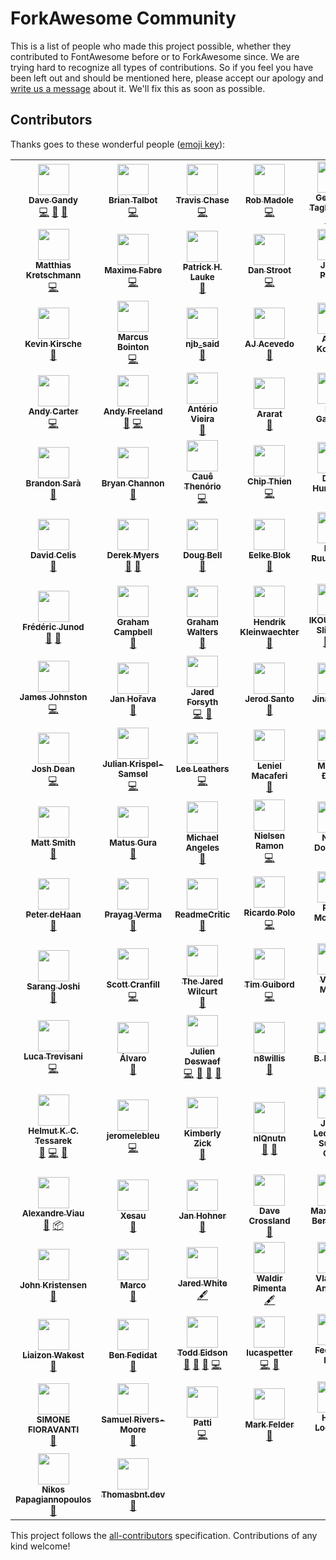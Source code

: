 # ForkAwesome Community

This is a list of people who made this project possible, whether they contributed to FontAwesome before or to ForkAwesome since. We are trying hard to recognize all types of contributions. So if you feel you have been left out and should be mentioned here, please accept our apology and [write us a message](https://github.com/ForkAwesome/Fork-Awesome/issues/new) about it. We'll fix this as soon as possible.

## Contributors

Thanks goes to these wonderful people ([emoji key](https://github.com/kentcdodds/all-contributors#emoji-key)):

<!-- ALL-CONTRIBUTORS-LIST:START - Do not remove or modify this section -->
<!-- prettier-ignore-start -->
<!-- markdownlint-disable -->
<table>
  <tr>
    <td align="center"><a href="https://github.com/davegandy"><img src="https://avatars0.githubusercontent.com/u/1076721?v=4?s=50" width="50px;" alt=""/><br /><sub><b>Dave Gandy</b></sub></a><br /><a href="https://github.com/ForkAwesome/Fork-Awesome/commits?author=davegandy" title="Code">💻</a> <a href="#design-davegandy" title="Design">🎨</a> <a href="https://github.com/ForkAwesome/Fork-Awesome/commits?author=davegandy" title="Documentation">📖</a></td>
    <td align="center"><a href="http://www.talbs.me"><img src="https://avatars3.githubusercontent.com/u/163763?v=4?s=50" width="50px;" alt=""/><br /><sub><b>Brian Talbot</b></sub></a><br /><a href="https://github.com/ForkAwesome/Fork-Awesome/commits?author=talbs" title="Code">💻</a></td>
    <td align="center"><a href="https://github.com/supercodepoet"><img src="https://avatars1.githubusercontent.com/u/249366?v=4?s=50" width="50px;" alt=""/><br /><sub><b>Travis Chase</b></sub></a><br /><a href="https://github.com/ForkAwesome/Fork-Awesome/commits?author=supercodepoet" title="Code">💻</a></td>
    <td align="center"><a href="http://robmadole.com"><img src="https://avatars2.githubusercontent.com/u/132895?v=4?s=50" width="50px;" alt=""/><br /><sub><b>Rob Madole</b></sub></a><br /><a href="https://github.com/ForkAwesome/Fork-Awesome/commits?author=robmadole" title="Code">💻</a></td>
    <td align="center"><a href="https://github.com/tagliala"><img src="https://avatars2.githubusercontent.com/u/556268?v=4?s=50" width="50px;" alt=""/><br /><sub><b>Geremia Taglialatela</b></sub></a><br /><a href="https://github.com/ForkAwesome/Fork-Awesome/commits?author=tagliala" title="Documentation">📖</a> <a href="#question-tagliala" title="Answering Questions">💬</a></td>
    <td align="center"><a href="https://mathiasbynens.be/"><img src="https://avatars1.githubusercontent.com/u/81942?v=4?s=50" width="50px;" alt=""/><br /><sub><b>Mathias Bynens</b></sub></a><br /><a href="https://github.com/ForkAwesome/Fork-Awesome/commits?author=mathiasbynens" title="Code">💻</a></td>
    <td align="center"><a href="https://redwill.se/"><img src="https://avatars0.githubusercontent.com/u/6705160?v=4?s=50" width="50px;" alt=""/><br /><sub><b>William Boman</b></sub></a><br /><a href="https://github.com/ForkAwesome/Fork-Awesome/commits?author=williamboman" title="Code">💻</a></td>
  </tr>
  <tr>
    <td align="center"><a href="https://kretschmann.io"><img src="https://avatars1.githubusercontent.com/u/90316?v=4?s=50" width="50px;" alt=""/><br /><sub><b>Matthias Kretschmann</b></sub></a><br /><a href="https://github.com/ForkAwesome/Fork-Awesome/commits?author=kremalicious" title="Code">💻</a></td>
    <td align="center"><a href="https://about.me/anahkiasen"><img src="https://avatars3.githubusercontent.com/u/1321596?v=4?s=50" width="50px;" alt=""/><br /><sub><b>Maxime Fabre</b></sub></a><br /><a href="https://github.com/ForkAwesome/Fork-Awesome/commits?author=Anahkiasen" title="Code">💻</a></td>
    <td align="center"><a href="http://www.splintered.co.uk"><img src="https://avatars1.githubusercontent.com/u/895831?v=4?s=50" width="50px;" alt=""/><br /><sub><b>Patrick H. Lauke</b></sub></a><br /><a href="https://github.com/ForkAwesome/Fork-Awesome/commits?author=patrickhlauke" title="Documentation">📖</a></td>
    <td align="center"><a href="https://danstroot.com"><img src="https://avatars1.githubusercontent.com/u/1438457?v=4?s=50" width="50px;" alt=""/><br /><sub><b>Dan Stroot</b></sub></a><br /><a href="https://github.com/ForkAwesome/Fork-Awesome/commits?author=dstroot" title="Code">💻</a></td>
    <td align="center"><a href="http://lightguard-jp.blogspot.com"><img src="https://avatars0.githubusercontent.com/u/29971?v=4?s=50" width="50px;" alt=""/><br /><sub><b>Jason Porter</b></sub></a><br /><a href="https://github.com/ForkAwesome/Fork-Awesome/commits?author=LightGuard" title="Code">💻</a></td>
    <td align="center"><a href="https://github.com/tomByrer"><img src="https://avatars2.githubusercontent.com/u/1308419?v=4?s=50" width="50px;" alt=""/><br /><sub><b>Tom Byrer</b></sub></a><br /><a href="https://github.com/ForkAwesome/Fork-Awesome/commits?author=tomByrer" title="Documentation">📖</a></td>
    <td align="center"><a href="http://readme.io"><img src="https://avatars3.githubusercontent.com/u/381393?v=4?s=50" width="50px;" alt=""/><br /><sub><b>Gregory Koberger</b></sub></a><br /><a href="https://github.com/ForkAwesome/Fork-Awesome/commits?author=gkoberger" title="Code">💻</a></td>
  </tr>
  <tr>
    <td align="center"><a href="https://kevinkirsche.com"><img src="https://avatars1.githubusercontent.com/u/947110?v=4?s=50" width="50px;" alt=""/><br /><sub><b>Kevin Kirsche</b></sub></a><br /><a href="https://github.com/ForkAwesome/Fork-Awesome/commits?author=kkirsche" title="Documentation">📖</a></td>
    <td align="center"><a href="http://marcus.bointon.com/"><img src="https://avatars2.githubusercontent.com/u/81561?v=4?s=50" width="50px;" alt=""/><br /><sub><b>Marcus Bointon</b></sub></a><br /><a href="https://github.com/ForkAwesome/Fork-Awesome/commits?author=Synchro" title="Code">💻</a></td>
    <td align="center"><a href="https://github.com/njb-said"><img src="https://avatars2.githubusercontent.com/u/2371386?v=4?s=50" width="50px;" alt=""/><br /><sub><b>njb_said</b></sub></a><br /><a href="https://github.com/ForkAwesome/Fork-Awesome/commits?author=njb-said" title="Documentation">📖</a></td>
    <td align="center"><a href="http://ajacevedo.com"><img src="https://avatars1.githubusercontent.com/u/953092?v=4?s=50" width="50px;" alt=""/><br /><sub><b>AJ Acevedo</b></sub></a><br /><a href="https://github.com/ForkAwesome/Fork-Awesome/commits?author=AJ-Acevedo" title="Documentation">📖</a></td>
    <td align="center"><a href="https://akx.github.io/"><img src="https://avatars2.githubusercontent.com/u/58669?v=4?s=50" width="50px;" alt=""/><br /><sub><b>Aarni Koskela</b></sub></a><br /><a href="https://github.com/ForkAwesome/Fork-Awesome/commits?author=akx" title="Documentation">📖</a></td>
    <td align="center"><a href="https://github.com/scudco"><img src="https://avatars1.githubusercontent.com/u/3806?v=4?s=50" width="50px;" alt=""/><br /><sub><b>scudco</b></sub></a><br /><a href="#tool-scudco" title="Tools">🔧</a></td>
    <td align="center"><a href="https://alfioemanuele.io"><img src="https://avatars1.githubusercontent.com/u/621062?v=4?s=50" width="50px;" alt=""/><br /><sub><b>Alfio Emanuele</b></sub></a><br /><a href="https://github.com/ForkAwesome/Fork-Awesome/commits?author=AlfioEmanueleFresta" title="Documentation">📖</a></td>
  </tr>
  <tr>
    <td align="center"><a href="http://andy-carter.com"><img src="https://avatars3.githubusercontent.com/u/357623?v=4?s=50" width="50px;" alt=""/><br /><sub><b>Andy Carter</b></sub></a><br /><a href="https://github.com/ForkAwesome/Fork-Awesome/commits?author=drmonkeyninja" title="Code">💻</a></td>
    <td align="center"><a href="https://andyfreeland.net"><img src="https://avatars2.githubusercontent.com/u/237005?v=4?s=50" width="50px;" alt=""/><br /><sub><b>Andy Freeland</b></sub></a><br /><a href="https://github.com/ForkAwesome/Fork-Awesome/issues?q=author%3Arouge8" title="Bug reports">🐛</a> <a href="https://github.com/ForkAwesome/Fork-Awesome/commits?author=rouge8" title="Code">💻</a></td>
    <td align="center"><a href="http://owen.com.br"><img src="https://avatars1.githubusercontent.com/u/1490347?v=4?s=50" width="50px;" alt=""/><br /><sub><b>Antério Vieira</b></sub></a><br /><a href="https://github.com/ForkAwesome/Fork-Awesome/commits?author=anteriovieira" title="Documentation">📖</a></td>
    <td align="center"><a href="https://github.com/araratm"><img src="https://avatars1.githubusercontent.com/u/8832594?v=4?s=50" width="50px;" alt=""/><br /><sub><b>Ararat</b></sub></a><br /><a href="https://github.com/ForkAwesome/Fork-Awesome/commits?author=araratm" title="Documentation">📖</a></td>
    <td align="center"><a href="https://github.com/bengadbois"><img src="https://avatars2.githubusercontent.com/u/1879785?v=4?s=50" width="50px;" alt=""/><br /><sub><b>Ben Gadbois</b></sub></a><br /><a href="https://github.com/ForkAwesome/Fork-Awesome/commits?author=bengadbois" title="Documentation">📖</a></td>
    <td align="center"><a href="https://github.com/wazoo"><img src="https://avatars0.githubusercontent.com/u/216878?v=4?s=50" width="50px;" alt=""/><br /><sub><b>Ben Thomas</b></sub></a><br /><a href="https://github.com/ForkAwesome/Fork-Awesome/commits?author=wazoo" title="Code">💻</a></td>
    <td align="center"><a href="http://bradleycbuchanan.com"><img src="https://avatars0.githubusercontent.com/u/1615761?v=4?s=50" width="50px;" alt=""/><br /><sub><b>Brad Buchanan</b></sub></a><br /><a href="https://github.com/ForkAwesome/Fork-Awesome/commits?author=islemaster" title="Documentation">📖</a></td>
  </tr>
  <tr>
    <td align="center"><a href="http://bsara.pro"><img src="https://avatars0.githubusercontent.com/u/3743423?v=4?s=50" width="50px;" alt=""/><br /><sub><b>Brandon Sarà</b></sub></a><br /><a href="https://github.com/ForkAwesome/Fork-Awesome/commits?author=bsara" title="Documentation">📖</a></td>
    <td align="center"><a href="http://vuii.co.uk"><img src="https://avatars0.githubusercontent.com/u/4213522?v=4?s=50" width="50px;" alt=""/><br /><sub><b>Bryan Channon</b></sub></a><br /><a href="https://github.com/ForkAwesome/Fork-Awesome/commits?author=Vusys" title="Documentation">📖</a></td>
    <td align="center"><a href="https://github.com/cauethenorio"><img src="https://avatars3.githubusercontent.com/u/496987?v=4?s=50" width="50px;" alt=""/><br /><sub><b>Cauê Thenório</b></sub></a><br /><a href="https://github.com/ForkAwesome/Fork-Awesome/commits?author=cauethenorio" title="Code">💻</a></td>
    <td align="center"><a href="https://github.com/MacroChip"><img src="https://avatars1.githubusercontent.com/u/5069304?v=4?s=50" width="50px;" alt=""/><br /><sub><b>Chip Thien</b></sub></a><br /><a href="https://github.com/ForkAwesome/Fork-Awesome/commits?author=MacroChip" title="Code">💻</a></td>
    <td align="center"><a href="http://hurtubise.me"><img src="https://avatars0.githubusercontent.com/u/610237?v=4?s=50" width="50px;" alt=""/><br /><sub><b>Dane Hurtubise</b></sub></a><br /><a href="https://github.com/ForkAwesome/Fork-Awesome/commits?author=hurtubise" title="Documentation">📖</a></td>
    <td align="center"><a href="https://curiousdannii.github.io/"><img src="https://avatars2.githubusercontent.com/u/59074?v=4?s=50" width="50px;" alt=""/><br /><sub><b>Dannii Willis</b></sub></a><br /><a href="https://github.com/ForkAwesome/Fork-Awesome/commits?author=curiousdannii" title="Documentation">📖</a></td>
    <td align="center"><a href="https://github.com/kant"><img src="https://avatars1.githubusercontent.com/u/32717?v=4?s=50" width="50px;" alt=""/><br /><sub><b>Darío Hereñú</b></sub></a><br /><a href="https://github.com/ForkAwesome/Fork-Awesome/commits?author=kant" title="Documentation">📖</a></td>
  </tr>
  <tr>
    <td align="center"><a href="https://davidcel.is/"><img src="https://avatars3.githubusercontent.com/u/36873?v=4?s=50" width="50px;" alt=""/><br /><sub><b>David Celis</b></sub></a><br /><a href="https://github.com/ForkAwesome/Fork-Awesome/commits?author=davidcelis" title="Documentation">📖</a></td>
    <td align="center"><a href="http://derekmyers.com"><img src="https://avatars3.githubusercontent.com/u/207171?v=4?s=50" width="50px;" alt=""/><br /><sub><b>Derek Myers</b></sub></a><br /><a href="https://github.com/ForkAwesome/Fork-Awesome/issues?q=author%3Admyers" title="Bug reports">🐛</a> <a href="https://github.com/ForkAwesome/Fork-Awesome/commits?author=dmyers" title="Documentation">📖</a></td>
    <td align="center"><a href="http://preaction.me"><img src="https://avatars0.githubusercontent.com/u/53707?v=4?s=50" width="50px;" alt=""/><br /><sub><b>Doug Bell</b></sub></a><br /><a href="https://github.com/ForkAwesome/Fork-Awesome/commits?author=preaction" title="Documentation">📖</a></td>
    <td align="center"><a href="http://www.blokspeed.net"><img src="https://avatars0.githubusercontent.com/u/461752?v=4?s=50" width="50px;" alt=""/><br /><sub><b>Eelke Blok</b></sub></a><br /><a href="https://github.com/ForkAwesome/Fork-Awesome/commits?author=eelkeblok" title="Documentation">📖</a></td>
    <td align="center"><a href="https://github.com/glensc"><img src="https://avatars1.githubusercontent.com/u/199095?v=4?s=50" width="50px;" alt=""/><br /><sub><b>Elan Ruusamäe</b></sub></a><br /><a href="https://github.com/ForkAwesome/Fork-Awesome/commits?author=glensc" title="Code">💻</a></td>
    <td align="center"><a href="https://ericwbailey.design/"><img src="https://avatars3.githubusercontent.com/u/634191?v=4?s=50" width="50px;" alt=""/><br /><sub><b>Eric Bailey</b></sub></a><br /><a href="https://github.com/ForkAwesome/Fork-Awesome/commits?author=ericwbailey" title="Documentation">📖</a></td>
    <td align="center"><a href="http://ferhat.elmasgunes.net"><img src="https://avatars0.githubusercontent.com/u/13179128?v=4?s=50" width="50px;" alt=""/><br /><sub><b>Ferhat Elmasgüneş</b></sub></a><br /><a href="https://github.com/ForkAwesome/Fork-Awesome/commits?author=ferhate" title="Documentation">📖</a></td>
  </tr>
  <tr>
    <td align="center"><a href="https://github.com/fredj"><img src="https://avatars0.githubusercontent.com/u/100959?v=4?s=50" width="50px;" alt=""/><br /><sub><b>Frédéric Junod</b></sub></a><br /><a href="https://github.com/ForkAwesome/Fork-Awesome/issues?q=author%3Afredj" title="Bug reports">🐛</a> <a href="https://github.com/ForkAwesome/Fork-Awesome/commits?author=fredj" title="Documentation">📖</a></td>
    <td align="center"><a href="https://gjcampbell.co.uk/"><img src="https://avatars1.githubusercontent.com/u/2829600?v=4?s=50" width="50px;" alt=""/><br /><sub><b>Graham Campbell</b></sub></a><br /><a href="https://github.com/ForkAwesome/Fork-Awesome/commits?author=GrahamCampbell" title="Documentation">📖</a></td>
    <td align="center"><a href="https://grahamwalters.me"><img src="https://avatars2.githubusercontent.com/u/1072751?v=4?s=50" width="50px;" alt=""/><br /><sub><b>Graham Walters</b></sub></a><br /><a href="https://github.com/ForkAwesome/Fork-Awesome/commits?author=GrahamWalters" title="Documentation">📖</a></td>
    <td align="center"><a href="http://www.tripl.de"><img src="https://avatars2.githubusercontent.com/u/816859?v=4?s=50" width="50px;" alt=""/><br /><sub><b>Hendrik Kleinwaechter</b></sub></a><br /><a href="https://github.com/ForkAwesome/Fork-Awesome/commits?author=hendricius" title="Documentation">📖</a></td>
    <td align="center"><a href="https://github.com/ikourfaln"><img src="https://avatars3.githubusercontent.com/u/9744226?v=4?s=50" width="50px;" alt=""/><br /><sub><b>IKOURFALN Slimane</b></sub></a><br /><a href="https://github.com/ForkAwesome/Fork-Awesome/issues?q=author%3Aikourfaln" title="Bug reports">🐛</a> <a href="https://github.com/ForkAwesome/Fork-Awesome/commits?author=ikourfaln" title="Code">💻</a></td>
    <td align="center"><a href="https://github.com/jwilk"><img src="https://avatars2.githubusercontent.com/u/141546?v=4?s=50" width="50px;" alt=""/><br /><sub><b>Jakub Wilk</b></sub></a><br /><a href="https://github.com/ForkAwesome/Fork-Awesome/commits?author=jwilk" title="Documentation">📖</a></td>
    <td align="center"><a href="https://github.com/jjlharrison"><img src="https://avatars0.githubusercontent.com/u/242337?v=4?s=50" width="50px;" alt=""/><br /><sub><b>James Harrison</b></sub></a><br /><a href="https://github.com/ForkAwesome/Fork-Awesome/commits?author=jjlharrison" title="Documentation">📖</a></td>
  </tr>
  <tr>
    <td align="center"><a href="https://github.com/james-johnston-thumbtack"><img src="https://avatars3.githubusercontent.com/u/22308682?v=4?s=50" width="50px;" alt=""/><br /><sub><b>James Johnston</b></sub></a><br /><a href="https://github.com/ForkAwesome/Fork-Awesome/commits?author=james-johnston-thumbtack" title="Code">💻</a></td>
    <td align="center"><a href="http://honzi.cz"><img src="https://avatars2.githubusercontent.com/u/3666887?v=4?s=50" width="50px;" alt=""/><br /><sub><b>Jan Hořava</b></sub></a><br /><a href="https://github.com/ForkAwesome/Fork-Awesome/commits?author=honzi" title="Documentation">📖</a></td>
    <td align="center"><a href="http://jaredforsyth.com"><img src="https://avatars3.githubusercontent.com/u/112170?v=4?s=50" width="50px;" alt=""/><br /><sub><b>Jared Forsyth</b></sub></a><br /><a href="https://github.com/ForkAwesome/Fork-Awesome/commits?author=jaredly" title="Code">💻</a> <a href="https://github.com/ForkAwesome/Fork-Awesome/commits?author=jaredly" title="Documentation">📖</a></td>
    <td align="center"><a href="https://jerodsanto.net"><img src="https://avatars0.githubusercontent.com/u/8212?v=4?s=50" width="50px;" alt=""/><br /><sub><b>Jerod Santo</b></sub></a><br /><a href="https://github.com/ForkAwesome/Fork-Awesome/commits?author=jerodsanto" title="Documentation">📖</a></td>
    <td align="center"><a href="http://jina.me"><img src="https://avatars3.githubusercontent.com/u/53273?v=4?s=50" width="50px;" alt=""/><br /><sub><b>Jina Anne</b></sub></a><br /><a href="https://github.com/ForkAwesome/Fork-Awesome/commits?author=jina" title="Documentation">📖</a></td>
    <td align="center"><a href="http://jocelyn.delalande.fr"><img src="https://avatars0.githubusercontent.com/u/429633?v=4?s=50" width="50px;" alt=""/><br /><sub><b>JocelynDelalande</b></sub></a><br /><a href="https://github.com/ForkAwesome/Fork-Awesome/commits?author=JocelynDelalande" title="Documentation">📖</a></td>
    <td align="center"><a href="http://jhope.ie"><img src="https://avatars0.githubusercontent.com/u/39089?v=4?s=50" width="50px;" alt=""/><br /><sub><b>John Hope</b></sub></a><br /><a href="https://github.com/ForkAwesome/Fork-Awesome/commits?author=JonMidhir" title="Documentation">📖</a></td>
  </tr>
  <tr>
    <td align="center"><a href="https://github.com/josdea"><img src="https://avatars1.githubusercontent.com/u/13952477?v=4?s=50" width="50px;" alt=""/><br /><sub><b>Josh Dean</b></sub></a><br /><a href="https://github.com/ForkAwesome/Fork-Awesome/commits?author=josdea" title="Code">💻</a></td>
    <td align="center"><a href="http://reactrocket.com"><img src="https://avatars1.githubusercontent.com/u/1188186?v=4?s=50" width="50px;" alt=""/><br /><sub><b>Julian Krispel-Samsel</b></sub></a><br /><a href="https://github.com/ForkAwesome/Fork-Awesome/commits?author=juliankrispel" title="Code">💻</a></td>
    <td align="center"><a href="http://about.me/leeleathers"><img src="https://avatars3.githubusercontent.com/u/591833?v=4?s=50" width="50px;" alt=""/><br /><sub><b>Lee Leathers</b></sub></a><br /><a href="https://github.com/ForkAwesome/Fork-Awesome/commits?author=theoreticaLee" title="Code">💻</a></td>
    <td align="center"><a href="http://leniel.net"><img src="https://avatars2.githubusercontent.com/u/764854?v=4?s=50" width="50px;" alt=""/><br /><sub><b>Leniel Macaferi</b></sub></a><br /><a href="https://github.com/ForkAwesome/Fork-Awesome/commits?author=leniel" title="Documentation">📖</a></td>
    <td align="center"><a href="http://macmladen.com"><img src="https://avatars2.githubusercontent.com/u/572289?v=4?s=50" width="50px;" alt=""/><br /><sub><b>Mladen Đurić</b></sub></a><br /><a href="https://github.com/ForkAwesome/Fork-Awesome/commits?author=macmladen" title="Documentation">📖</a></td>
    <td align="center"><a href="http://www.martinseeler.com"><img src="https://avatars0.githubusercontent.com/u/1043838?v=4?s=50" width="50px;" alt=""/><br /><sub><b>Martin Seeler</b></sub></a><br /><a href="https://github.com/ForkAwesome/Fork-Awesome/commits?author=MartinSeeler" title="Code">💻</a></td>
    <td align="center"><a href="http://sigo.pl/"><img src="https://avatars2.githubusercontent.com/u/321881?v=4?s=50" width="50px;" alt=""/><br /><sub><b>Mateusz Jagiełło</b></sub></a><br /><a href="https://github.com/ForkAwesome/Fork-Awesome/issues?q=author%3Asigo" title="Bug reports">🐛</a></td>
  </tr>
  <tr>
    <td align="center"><a href="http://www.softwarebymatt.com"><img src="https://avatars3.githubusercontent.com/u/736870?v=4?s=50" width="50px;" alt=""/><br /><sub><b>Matt Smith</b></sub></a><br /><a href="https://github.com/ForkAwesome/Fork-Awesome/issues?q=author%3Amtscout6" title="Bug reports">🐛</a></td>
    <td align="center"><a href="https://github.com/gurisko"><img src="https://avatars2.githubusercontent.com/u/495549?v=4?s=50" width="50px;" alt=""/><br /><sub><b>Matus Gura</b></sub></a><br /><a href="https://github.com/ForkAwesome/Fork-Awesome/commits?author=gurisko" title="Documentation">📖</a></td>
    <td align="center"><a href="https://github.com/jibbajabba"><img src="https://avatars1.githubusercontent.com/u/117222?v=4?s=50" width="50px;" alt=""/><br /><sub><b>Michael Angeles</b></sub></a><br /><a href="https://github.com/ForkAwesome/Fork-Awesome/commits?author=jibbajabba" title="Documentation">📖</a></td>
    <td align="center"><a href="http://nielsenramon.com/"><img src="https://avatars3.githubusercontent.com/u/1246672?v=4?s=50" width="50px;" alt=""/><br /><sub><b>Nielsen Ramon</b></sub></a><br /><a href="https://github.com/ForkAwesome/Fork-Awesome/commits?author=nielsenramon" title="Code">💻</a></td>
    <td align="center"><a href="https://hejnoah.com"><img src="https://avatars1.githubusercontent.com/u/1944410?v=4?s=50" width="50px;" alt=""/><br /><sub><b>Noah Doersing</b></sub></a><br /><a href="https://github.com/ForkAwesome/Fork-Awesome/commits?author=doersino" title="Documentation">📖</a></td>
    <td align="center"><a href="https://github.com/paulftw"><img src="https://avatars1.githubusercontent.com/u/769142?v=4?s=50" width="50px;" alt=""/><br /><sub><b>Paul Korzhyk</b></sub></a><br /><a href="https://github.com/ForkAwesome/Fork-Awesome/commits?author=paulftw" title="Documentation">📖</a></td>
    <td align="center"><a href="https://www.peterdavehello.org/"><img src="https://avatars3.githubusercontent.com/u/3691490?v=4?s=50" width="50px;" alt=""/><br /><sub><b>Peter Dave Hello</b></sub></a><br /><a href="https://github.com/ForkAwesome/Fork-Awesome/commits?author=PeterDaveHello" title="Documentation">📖</a> <a href="#platform-PeterDaveHello" title="Packaging/porting to new platform">📦</a></td>
  </tr>
  <tr>
    <td align="center"><a href="http://about.me/peterdehaan"><img src="https://avatars2.githubusercontent.com/u/557895?v=4?s=50" width="50px;" alt=""/><br /><sub><b>Peter deHaan</b></sub></a><br /><a href="https://github.com/ForkAwesome/Fork-Awesome/commits?author=pdehaan" title="Documentation">📖</a></td>
    <td align="center"><a href="https://www.StylifyYourBlog.com/"><img src="https://avatars2.githubusercontent.com/u/829526?v=4?s=50" width="50px;" alt=""/><br /><sub><b>Prayag Verma </b></sub></a><br /><a href="https://github.com/ForkAwesome/Fork-Awesome/commits?author=pra85" title="Documentation">📖</a></td>
    <td align="center"><a href="https://twitter.com/ReadmeCritic"><img src="https://avatars3.githubusercontent.com/u/15367484?v=4?s=50" width="50px;" alt=""/><br /><sub><b>ReadmeCritic</b></sub></a><br /><a href="https://github.com/ForkAwesome/Fork-Awesome/commits?author=ReadmeCritic" title="Documentation">📖</a></td>
    <td align="center"><a href="https://ricardopolo.co/"><img src="https://avatars3.githubusercontent.com/u/1263856?v=4?s=50" width="50px;" alt=""/><br /><sub><b>Ricardo Polo</b></sub></a><br /><a href="https://github.com/ForkAwesome/Fork-Awesome/commits?author=ricardopolo" title="Code">💻</a></td>
    <td align="center"><a href="http://ryan.mcgeary.org"><img src="https://avatars0.githubusercontent.com/u/740?v=4?s=50" width="50px;" alt=""/><br /><sub><b>Ryan McGeary</b></sub></a><br /><a href="https://github.com/ForkAwesome/Fork-Awesome/commits?author=rmm5t" title="Code">💻</a></td>
    <td align="center"><a href="https://github.com/rriggin"><img src="https://avatars1.githubusercontent.com/u/125998?v=4?s=50" width="50px;" alt=""/><br /><sub><b>Ryan Riggin</b></sub></a><br /><a href="https://github.com/ForkAwesome/Fork-Awesome/commits?author=rriggin" title="Code">💻</a></td>
    <td align="center"><a href="http://ryansenkbeil.com"><img src="https://avatars2.githubusercontent.com/u/881590?v=4?s=50" width="50px;" alt=""/><br /><sub><b>Ryan Senkbeil</b></sub></a><br /><a href="https://github.com/ForkAwesome/Fork-Awesome/commits?author=rsenk330" title="Code">💻</a></td>
  </tr>
  <tr>
    <td align="center"><a href="http://sarangjo.github.io"><img src="https://avatars1.githubusercontent.com/u/1961007?v=4?s=50" width="50px;" alt=""/><br /><sub><b>Sarang Joshi</b></sub></a><br /><a href="https://github.com/ForkAwesome/Fork-Awesome/commits?author=sarangjo" title="Documentation">📖</a></td>
    <td align="center"><a href="https://twitter.com/scott_ish"><img src="https://avatars3.githubusercontent.com/u/1044670?v=4?s=50" width="50px;" alt=""/><br /><sub><b>Scott Cranfill</b></sub></a><br /><a href="https://github.com/ForkAwesome/Fork-Awesome/commits?author=Scotchester" title="Code">💻</a></td>
    <td align="center"><a href="http://TheJaredWilcurt.com"><img src="https://avatars1.githubusercontent.com/u/4629794?v=4?s=50" width="50px;" alt=""/><br /><sub><b>The Jared Wilcurt</b></sub></a><br /><a href="https://github.com/ForkAwesome/Fork-Awesome/commits?author=TheJaredWilcurt" title="Documentation">📖</a></td>
    <td align="center"><a href="https://github.com/tagCincy"><img src="https://avatars0.githubusercontent.com/u/308290?v=4?s=50" width="50px;" alt=""/><br /><sub><b>Tim Guibord</b></sub></a><br /><a href="https://github.com/ForkAwesome/Fork-Awesome/commits?author=tagCincy" title="Code">💻</a></td>
    <td align="center"><a href="https://github.com/mazurva"><img src="https://avatars1.githubusercontent.com/u/1152567?v=4?s=50" width="50px;" alt=""/><br /><sub><b>Vadim Mazur</b></sub></a><br /><a href="https://github.com/ForkAwesome/Fork-Awesome/commits?author=mazurva" title="Code">💻</a></td>
    <td align="center"><a href="https://vinsonchuong.net"><img src="https://avatars2.githubusercontent.com/u/382608?v=4?s=50" width="50px;" alt=""/><br /><sub><b>Vinson Chuong</b></sub></a><br /><a href="https://github.com/ForkAwesome/Fork-Awesome/commits?author=vinsonchuong" title="Code">💻</a></td>
    <td align="center"><a href="https://github.com/grvrg"><img src="https://avatars3.githubusercontent.com/u/34144858?v=4?s=50" width="50px;" alt=""/><br /><sub><b>grvrg</b></sub></a><br /><a href="https://github.com/ForkAwesome/Fork-Awesome/commits?author=grvrg" title="Documentation">📖</a></td>
  </tr>
  <tr>
    <td align="center"><a href="https://github.com/luke83"><img src="https://avatars0.githubusercontent.com/u/77144?v=4?s=50" width="50px;" alt=""/><br /><sub><b>Luca Trevisani</b></sub></a><br /><a href="https://github.com/ForkAwesome/Fork-Awesome/commits?author=luke83" title="Code">💻</a></td>
    <td align="center"><a href="http://alvarotrigo.com"><img src="https://avatars3.githubusercontent.com/u/1706326?v=4?s=50" width="50px;" alt=""/><br /><sub><b>Álvaro</b></sub></a><br /><a href="https://github.com/ForkAwesome/Fork-Awesome/commits?author=alvarotrigo" title="Documentation">📖</a></td>
    <td align="center"><a href="http://xuv.be"><img src="https://avatars3.githubusercontent.com/u/192539?v=4?s=50" width="50px;" alt=""/><br /><sub><b>Julien Deswaef</b></sub></a><br /><a href="https://github.com/ForkAwesome/Fork-Awesome/commits?author=xuv" title="Code">💻</a> <a href="#design-xuv" title="Design">🎨</a> <a href="https://github.com/ForkAwesome/Fork-Awesome/commits?author=xuv" title="Documentation">📖</a> <a href="#question-xuv" title="Answering Questions">💬</a></td>
    <td align="center"><a href="https://github.com/n8willis"><img src="https://avatars0.githubusercontent.com/u/2192132?v=4?s=50" width="50px;" alt=""/><br /><sub><b>n8willis</b></sub></a><br /><a href="#ideas-n8willis" title="Ideas, Planning, & Feedback">🤔</a></td>
    <td align="center"><a href="http://wintermute.org/brendan"><img src="https://avatars0.githubusercontent.com/u/1779453?v=4?s=50" width="50px;" alt=""/><br /><sub><b>B. Howell</b></sub></a><br /><a href="#ideas-brendanhowell" title="Ideas, Planning, & Feedback">🤔</a></td>
    <td align="center"><a href="http://runeman.org"><img src="https://avatars2.githubusercontent.com/u/1197187?v=4?s=50" width="50px;" alt=""/><br /><sub><b>Algot Runeman</b></sub></a><br /><a href="https://github.com/ForkAwesome/Fork-Awesome/commits?author=algotruneman" title="Documentation">📖</a></td>
    <td align="center"><a href="https://micahilbery.com/"><img src="https://avatars0.githubusercontent.com/u/10608836?v=4?s=50" width="50px;" alt=""/><br /><sub><b>Micah Ilbery</b></sub></a><br /><a href="https://github.com/ForkAwesome/Fork-Awesome/commits?author=micahilbery" title="Documentation">📖</a> <a href="#design-micahilbery" title="Design">🎨</a></td>
  </tr>
  <tr>
    <td align="center"><a href="https://evermeet.cx"><img src="https://avatars3.githubusercontent.com/u/223439?v=4?s=50" width="50px;" alt=""/><br /><sub><b>Helmut K. C. Tessarek</b></sub></a><br /><a href="https://github.com/ForkAwesome/Fork-Awesome/commits?author=tessus" title="Documentation">📖</a> <a href="https://github.com/ForkAwesome/Fork-Awesome/commits?author=tessus" title="Code">💻</a> <a href="#design-tessus" title="Design">🎨</a></td>
    <td align="center"><a href="https://github.com/jeromelebleu"><img src="https://avatars0.githubusercontent.com/u/3597194?v=4?s=50" width="50px;" alt=""/><br /><sub><b>jeromelebleu</b></sub></a><br /><a href="https://github.com/ForkAwesome/Fork-Awesome/commits?author=jeromelebleu" title="Code">💻</a></td>
    <td align="center"><a href="https://zick.kim/"><img src="https://avatars3.githubusercontent.com/u/630909?v=4?s=50" width="50px;" alt=""/><br /><sub><b>Kimberly Zick</b></sub></a><br /><a href="https://github.com/ForkAwesome/Fork-Awesome/commits?author=rummik" title="Documentation">📖</a></td>
    <td align="center"><a href="http://blog.niqnutn.com/"><img src="https://avatars2.githubusercontent.com/u/13441278?v=4?s=50" width="50px;" alt=""/><br /><sub><b>nIQnutn</b></sub></a><br /><a href="#blog-nIQnutn" title="Blogposts">📝</a> <a href="#plugin-nIQnutn" title="Plugin/utility libraries">🔌</a></td>
    <td align="center"><a href="https://github.com/leosuncin"><img src="https://avatars1.githubusercontent.com/u/4307697?v=4?s=50" width="50px;" alt=""/><br /><sub><b>Jaime Leonardo Suncin Cruz</b></sub></a><br /><a href="https://github.com/ForkAwesome/Fork-Awesome/commits?author=leosuncin" title="Documentation">📖</a></td>
    <td align="center"><a href="https://www.enkisoftware.com"><img src="https://avatars0.githubusercontent.com/u/1770233?v=4?s=50" width="50px;" alt=""/><br /><sub><b>Juliette Foucaut</b></sub></a><br /><a href="#plugin-juliettef" title="Plugin/utility libraries">🔌</a></td>
    <td align="center"><a href="http://quad.moe/"><img src="https://avatars1.githubusercontent.com/u/6379091?v=4?s=50" width="50px;" alt=""/><br /><sub><b>Dominik V. Salonen</b></sub></a><br /><a href="#blog-QuadPiece" title="Blogposts">📝</a></td>
  </tr>
  <tr>
    <td align="center"><a href="https://alexandreviau.net"><img src="https://avatars2.githubusercontent.com/u/2706882?v=4?s=50" width="50px;" alt=""/><br /><sub><b>Alexandre Viau</b></sub></a><br /><a href="#ideas-aviau" title="Ideas, Planning, & Feedback">🤔</a> <a href="#platform-aviau" title="Packaging/porting to new platform">📦</a></td>
    <td align="center"><a href="http://xesau.eu/"><img src="https://avatars3.githubusercontent.com/u/7915413?v=4?s=50" width="50px;" alt=""/><br /><sub><b>Xesau</b></sub></a><br /><a href="https://github.com/ForkAwesome/Fork-Awesome/issues?q=author%3AXesau" title="Bug reports">🐛</a></td>
    <td align="center"><a href="https://janhohner.de"><img src="https://avatars0.githubusercontent.com/u/649895?v=4?s=50" width="50px;" alt=""/><br /><sub><b>Jan Hohner</b></sub></a><br /><a href="https://github.com/ForkAwesome/Fork-Awesome/issues?q=author%3Ajanhohner" title="Bug reports">🐛</a></td>
    <td align="center"><a href="http://fonts.google.com"><img src="https://avatars0.githubusercontent.com/u/261579?v=4?s=50" width="50px;" alt=""/><br /><sub><b>Dave Crossland</b></sub></a><br /><a href="https://github.com/ForkAwesome/Fork-Awesome/pulls?q=is%3Apr+reviewed-by%3Adavelab6" title="Reviewed Pull Requests">👀</a></td>
    <td align="center"><a href="http://maxcubing.wordpress.com"><img src="https://avatars0.githubusercontent.com/u/8260834?v=4?s=50" width="50px;" alt=""/><br /><sub><b>Maximilian Berkmann</b></sub></a><br /><a href="#ideas-Berkmann18" title="Ideas, Planning, & Feedback">🤔</a></td>
    <td align="center"><a href="https://heiber.im"><img src="https://avatars2.githubusercontent.com/u/616813?v=4?s=50" width="50px;" alt=""/><br /><sub><b>Moritz Heiber</b></sub></a><br /><a href="#infra-moritzheiber" title="Infrastructure (Hosting, Build-Tools, etc)">🚇</a></td>
    <td align="center"><a href="http://www.wezm.net/"><img src="https://avatars1.githubusercontent.com/u/21787?v=4?s=50" width="50px;" alt=""/><br /><sub><b>Wesley Moore</b></sub></a><br /><a href="https://github.com/ForkAwesome/Fork-Awesome/commits?author=wezm" title="Documentation">📖</a></td>
  </tr>
  <tr>
    <td align="center"><a href="http://www.jerrykan.com/"><img src="https://avatars0.githubusercontent.com/u/377632?v=4?s=50" width="50px;" alt=""/><br /><sub><b>John Kristensen</b></sub></a><br /><a href="#design-jerrykan" title="Design">🎨</a></td>
    <td align="center"><a href="https://amusewiki.org"><img src="https://avatars3.githubusercontent.com/u/130971?v=4?s=50" width="50px;" alt=""/><br /><sub><b>Marco</b></sub></a><br /><a href="#design-melmothx" title="Design">🎨</a></td>
    <td align="center"><a href="https://whitefusion.io"><img src="https://avatars1.githubusercontent.com/u/658496?v=4?s=50" width="50px;" alt=""/><br /><sub><b>Jared White</b></sub></a><br /><a href="#content-jaredcwhite" title="Content">🖋</a></td>
    <td align="center"><a href="http://waldyrious.github.io"><img src="https://avatars2.githubusercontent.com/u/478237?v=4?s=50" width="50px;" alt=""/><br /><sub><b>Waldir Pimenta</b></sub></a><br /><a href="#content-waldyrious" title="Content">🖋</a></td>
    <td align="center"><a href="https://vanokhin.com/"><img src="https://avatars3.githubusercontent.com/u/1898673?v=4?s=50" width="50px;" alt=""/><br /><sub><b>Vladimir Anokhin</b></sub></a><br /><a href="https://github.com/ForkAwesome/Fork-Awesome/commits?author=vanokhin" title="Code">💻</a></td>
    <td align="center"><a href="http://maxlath.eu"><img src="https://avatars2.githubusercontent.com/u/1596934?v=4?s=50" width="50px;" alt=""/><br /><sub><b>Maxime Lathuilière</b></sub></a><br /><a href="https://github.com/ForkAwesome/Fork-Awesome/commits?author=maxlath" title="Code">💻</a></td>
    <td align="center"><a href="https://github.com/araratthehero"><img src="https://avatars1.githubusercontent.com/u/8832594?v=4?s=50" width="50px;" alt=""/><br /><sub><b>Ararat</b></sub></a><br /><a href="#content-araratthehero" title="Content">🖋</a></td>
  </tr>
  <tr>
    <td align="center"><a href="http://wake.st"><img src="https://avatars2.githubusercontent.com/u/7890201?v=4?s=50" width="50px;" alt=""/><br /><sub><b>Liaizon Wakest</b></sub></a><br /><a href="#ideas-wakest" title="Ideas, Planning, & Feedback">🤔</a></td>
    <td align="center"><a href="http://fedidat.com/"><img src="https://avatars2.githubusercontent.com/u/1108409?v=4?s=50" width="50px;" alt=""/><br /><sub><b>Ben Fedidat</b></sub></a><br /><a href="#blog-fedidat" title="Blogposts">📝</a></td>
    <td align="center"><a href="https://www.eidson.info"><img src="https://avatars0.githubusercontent.com/u/954092?v=4?s=50" width="50px;" alt=""/><br /><sub><b>Todd Eidson</b></sub></a><br /><a href="#ideas-eidsonator" title="Ideas, Planning, & Feedback">🤔</a> <a href="https://github.com/ForkAwesome/Fork-Awesome/commits?author=eidsonator" title="Documentation">📖</a> <a href="https://github.com/ForkAwesome/Fork-Awesome/issues?q=author%3Aeidsonator" title="Bug reports">🐛</a> <a href="https://github.com/ForkAwesome/Fork-Awesome/commits?author=eidsonator" title="Code">💻</a></td>
    <td align="center"><a href="https://www.lucaspetter.com"><img src="https://avatars0.githubusercontent.com/u/13027535?v=4?s=50" width="50px;" alt=""/><br /><sub><b>lucaspetter</b></sub></a><br /><a href="https://github.com/ForkAwesome/Fork-Awesome/commits?author=lucaspetter" title="Code">💻</a> <a href="#design-lucaspetter" title="Design">🎨</a></td>
    <td align="center"><a href="https://github.com/dyamon"><img src="https://avatars0.githubusercontent.com/u/6771224?v=4?s=50" width="50px;" alt=""/><br /><sub><b>Federico Igne</b></sub></a><br /><a href="#design-dyamon" title="Design">🎨</a></td>
    <td align="center"><a href="https://github.com/qwazix"><img src="https://avatars0.githubusercontent.com/u/1202892?v=4?s=50" width="50px;" alt=""/><br /><sub><b>qwazix</b></sub></a><br /><a href="#design-qwazix" title="Design">🎨</a></td>
    <td align="center"><a href="http://bthierry.pages.math.cnrs.fr/"><img src="https://avatars0.githubusercontent.com/u/5602767?v=4?s=50" width="50px;" alt=""/><br /><sub><b>Bertrand Thierry</b></sub></a><br /><a href="#design-Bertbk" title="Design">🎨</a></td>
  </tr>
  <tr>
    <td align="center"><a href="https://github.com/xxsimoxx"><img src="https://avatars0.githubusercontent.com/u/29772709?v=4?s=50" width="50px;" alt=""/><br /><sub><b>SIMONE FIORAVANTI</b></sub></a><br /><a href="#design-xxsimoxx" title="Design">🎨</a></td>
    <td align="center"><a href="http://samuelriversmoore.net"><img src="https://avatars0.githubusercontent.com/u/2640748?v=4?s=50" width="50px;" alt=""/><br /><sub><b>Samuel Rivers-Moore</b></sub></a><br /><a href="#ideas-SamuelRiversMoore" title="Ideas, Planning, & Feedback">🤔</a></td>
    <td align="center"><a href="https://github.com/pattishih"><img src="https://avatars1.githubusercontent.com/u/16858138?v=4?s=50" width="50px;" alt=""/><br /><sub><b>Patti</b></sub></a><br /><a href="https://github.com/ForkAwesome/Fork-Awesome/commits?author=pattishih" title="Code">💻</a></td>
    <td align="center"><a href="https://blog.feld.me"><img src="https://avatars1.githubusercontent.com/u/40271278?v=4?s=50" width="50px;" alt=""/><br /><sub><b>Mark Felder</b></sub></a><br /><a href="#ideas-feld" title="Ideas, Planning, & Feedback">🤔</a></td>
    <td align="center"><a href="https://hugo.pro"><img src="https://avatars3.githubusercontent.com/u/180032?v=4?s=50" width="50px;" alt=""/><br /><sub><b>Hugo Locurcio</b></sub></a><br /><a href="https://github.com/ForkAwesome/Fork-Awesome/commits?author=Calinou" title="Code">💻</a></td>
    <td align="center"><a href="https://github.com/tintincastro"><img src="https://avatars0.githubusercontent.com/u/25725603?v=4?s=50" width="50px;" alt=""/><br /><sub><b>tintincastro</b></sub></a><br /><a href="https://github.com/ForkAwesome/Fork-Awesome/commits?author=tintincastro" title="Code">💻</a> <a href="https://github.com/ForkAwesome/Fork-Awesome/commits?author=tintincastro" title="Documentation">📖</a></td>
    <td align="center"><a href="https://github.com/diondresschers"><img src="https://avatars0.githubusercontent.com/u/3883936?v=4?s=50" width="50px;" alt=""/><br /><sub><b>diondresschers</b></sub></a><br /><a href="#design-diondresschers" title="Design">🎨</a></td>
  </tr>
  <tr>
    <td align="center"><a href="https://nikospapagiannopoulos.com"><img src="https://avatars.githubusercontent.com/u/645895?v=4?s=50" width="50px;" alt=""/><br /><sub><b>Nikos Papagiannopoulos</b></sub></a><br /><a href="https://github.com/ForkAwesome/Fork-Awesome/pulls?q=is%3Apr+reviewed-by%3Apanigrc" title="Reviewed Pull Requests">👀</a></td>
    <td align="center"><a href="https://thomasbnt.dev"><img src="https://avatars.githubusercontent.com/u/14293805?v=4?s=50" width="50px;" alt=""/><br /><sub><b>Thomasbnt.dev</b></sub></a><br /><a href="#design-thomasbnt" title="Design">🎨</a></td>
  </tr>
</table>

<!-- markdownlint-restore -->
<!-- prettier-ignore-end -->

<!-- ALL-CONTRIBUTORS-LIST:END -->

This project follows the [all-contributors](https://github.com/kentcdodds/all-contributors) specification. Contributions of any kind welcome!
